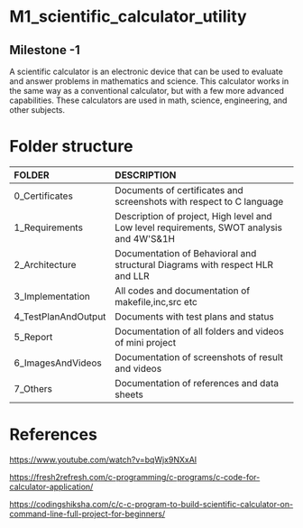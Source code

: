 # M1_scientific_calculator_utility

## Milestone -1
A scientific calculator is an electronic device that can be used to evaluate and answer problems in mathematics and science. This calculator works in the same way as a conventional calculator, but with a few more advanced capabilities. These calculators are used in math, science, engineering, and other subjects.

# Folder structure 

|FOLDER             |DESCRIPTION                                                                             |  
|:------------------|:-------------------------------------------------------------------------------------- |
|0_Certificates     |Documents of certificates and screenshots with respect to C language                    |
|1_Requirements     |Description of project, High level and Low level requirements, SWOT analysis and 4W'S&1H|
|2_Architecture     |Documentation of Behavioral and structural Diagrams with respect HLR and LLR            |
|3_Implementation   |All codes and documentation of makefile,inc,src etc                                     |
|4_TestPlanAndOutput|Documents with test plans and status                                                    |
|5_Report           |Documentation of all folders and videos of mini project                                 |    
|6_ImagesAndVideos  |Documentation of screenshots of result and videos                                       |
|7_Others           |Documentation of references and data sheets                                             |


# References
https://www.youtube.com/watch?v=bqWjx9NXxAI

https://fresh2refresh.com/c-programming/c-programs/c-code-for-calculator-application/

https://codingshiksha.com/c/c-c-program-to-build-scientific-calculator-on-command-line-full-project-for-beginners/
